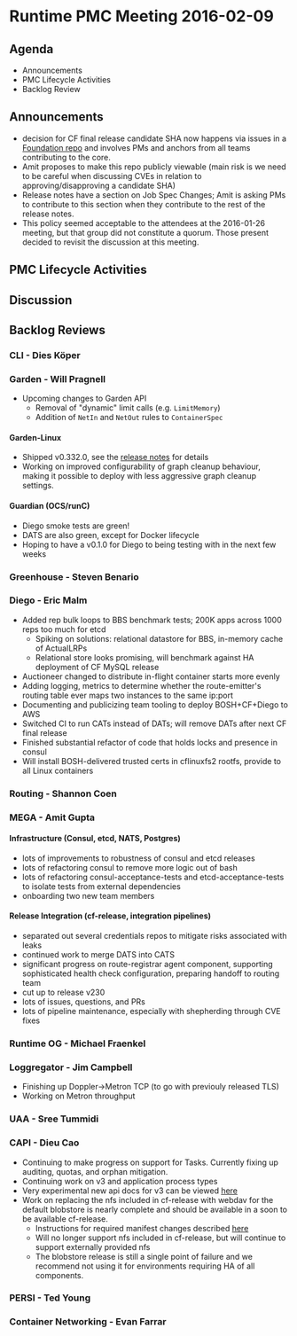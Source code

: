 # Runtime PMC Meeting 2016-02-09

## Agenda
* Announcements
* PMC Lifecycle Activities
* Backlog Review

## Announcements
- decision for CF final release candidate SHA now happens via issues in a [Foundation repo](https://github.com/cloudfoundry/cf-final-release-election) and involves PMs and anchors from all teams contributing to the core.
- Amit proposes to make this repo publicly viewable (main risk is we need to be careful when discussing CVEs in relation to approving/disapproving a candidate SHA)
- Release notes have a section on Job Spec Changes; Amit is asking PMs to contribute to this section when they contribute to the rest of the release notes.
- This policy seemed acceptable to the attendees at the 2016-01-26 meeting, but that group did not constitute a quorum. Those present decided to revisit the discussion at this meeting.

## PMC Lifecycle Activities

## Discussion

## Backlog Reviews

### CLI - Dies Köper

### Garden - Will Pragnell

- Upcoming changes to Garden API
  - Removal of "dynamic" limit calls (e.g. `LimitMemory`)
  - Addition of `NetIn` and `NetOut` rules to `ContainerSpec`

#### Garden-Linux

- Shipped v0.332.0, see the [release notes](https://github.com/cloudfoundry-incubator/garden-linux-release/releases/tag/v0.332.0) for details
- Working on improved configurability of graph cleanup behaviour, making it possible to deploy with less aggressive graph cleanup settings.

#### Guardian (OCS/runC)

- Diego smoke tests are green!
- DATS are also green, except for Docker lifecycle
- Hoping to have a v0.1.0 for Diego to being testing with in the next few weeks

### Greenhouse - Steven Benario

### Diego - Eric Malm

- Added rep bulk loops to BBS benchmark tests; 200K apps across 1000 reps too much for etcd 
	- Spiking on solutions: relational datastore for BBS, in-memory cache of ActualLRPs
	- Relational store looks promising, will benchmark against HA deployment of CF MySQL release
- Auctioneer changed to distribute in-flight container starts more evenly
- Adding logging, metrics to determine whether the route-emitter's routing table ever maps two instances to the same ip:port
- Documenting and publicizing team tooling to deploy BOSH+CF+Diego to AWS
- Switched CI to run CATs instead of DATs; will remove DATs after next CF final release
- Finished substantial refactor of code that holds locks and presence in consul
- Will install BOSH-delivered trusted certs in cflinuxfs2 rootfs, provide to all Linux containers

### Routing - Shannon Coen

### MEGA - Amit Gupta

#### Infrastructure (Consul, etcd, NATS, Postgres)
* lots of improvements to robustness of consul and etcd releases
* lots of refactoring consul to remove more logic out of bash
* lots of refactoring consul-acceptance-tests and etcd-acceptance-tests to isolate tests from external dependencies
* onboarding two new team members

#### Release Integration (cf-release, integration pipelines)
* separated out several credentials repos to mitigate risks associated with leaks
* continued work to merge DATS into CATS
* significant progress on route-registrar agent component, supporting sophisticated health check configuration, preparing handoff to routing team
* cut up to release v230
* lots of issues, questions, and PRs
* lots of pipeline maintenance, especially with shepherding through CVE fixes

### Runtime OG - Michael Fraenkel

### Loggregator - Jim Campbell

* Finishing up Doppler->Metron TCP (to go with previouly released TLS)
* Working on Metron throughput 

### UAA - Sree Tummidi

### CAPI - Dieu Cao
- Continuing to make progress on support for Tasks.  Currently fixing up auditing, quotas, and orphan mitigation.
- Continuing work on v3 and application process types
- Very experimental new api docs for v3 can be viewed [here](http://v3-apidocs.cloudfoundry.org)
- Work on replacing the nfs included in cf-release with webdav for the default blobstore is nearly complete and should be available in a soon to be available cf-release.
  - Instructions for required manifest changes described [here](https://docs.google.com/document/d/1PDswakRCBdnQEbJYZa01Fo8vo3DC6h3rtP3sckcp5Eo/edit?usp=sharing)
  - Will no longer support nfs included in cf-release, but will continue to support externally provided nfs
  - The blobstore release is still a single point of failure and we recommend not using it for environments requiring HA of all components.

### PERSI - Ted Young

### Container Networking - Evan Farrar
